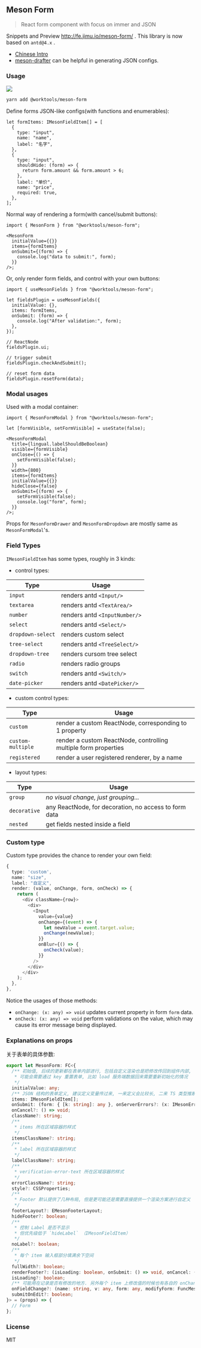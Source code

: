 ## Meson Form

> React form component with focus on immer and JSON

Snippets and Preview http://fe.jimu.io/meson-form/ . This library is now based on `antd@4.x` .

- [Chinese Intro](https://github.com/jimengio/meson-form/issues/159)
- [meson-drafter](http://tools.mvc-works.org/meson-drafter/) can be helpful in generating JSON configs.

### Usage

![](https://img.shields.io/npm/v/@worktools/meson-form.svg?style=flat-square)

```bash
yarn add @worktools/meson-form
```

Define forms JSON-like configs(with functions and enumerables):

```tsx
let formItems: IMesonFieldItem[] = [
  {
    type: "input",
    name: "name",
    label: "名字",
  },
  {
    type: "input",
    shouldHide: (form) => {
      return form.amount && form.amount > 6;
    },
    label: "单价",
    name: "price",
    required: true,
  },
];
```

Normal way of rendering a form(with cancel/submit buttons):

```tsx
import { MesonForm } from "@worktools/meson-form";

<MesonForm
  initialValue={{}}
  items={formItems}
  onSubmit={(form) => {
    console.log("data to submit:", form);
  }}
/>;
```

Or, only render form fields, and control with your own buttons:

```tsx
import { useMesonFields } from "@worktools/meson-form";

let fieldsPlugin = useMesonFields({
  initialValue: {},
  items: formItems,
  onSubmit: (form) => {
    console.log("After validation:", form);
  },
});

// ReactNode
fieldsPlugin.ui;

// trigger submit
fieldsPlugin.checkAndSubmit();

// reset form data
fieldsPlugin.resetForm(data);
```

### Modal usages

Used with a modal container:

```tsx
import { MesonFormModal } from "@worktools/meson-form";

let [formVisible, setFormVisible] = useState(false);

<MesonFormModal
  title={lingual.labelShouldBeBoolean}
  visible={formVisible}
  onClose={() => {
    setFormVisible(false);
  }}
  width={800}
  items={formItems}
  initialValue={{}}
  hideClose={false}
  onSubmit={(form) => {
    setFormVisible(false);
    console.log("form", form);
  }}
/>;
```

Props for `MesonFormDrawer` and `MesonFormDropdown` are mostly same as `MesonFormModal`'s.

### Field Types

`IMesonFieldItem` has some types, roughly in 3 kinds:

- control types:

| Type              | Usage                         |
| ----------------- | ----------------------------- |
| `input`           | renders antd `<Input/>`       |
| `textarea`        | renders antd `<TextArea/>`    |
| `number`          | renders antd `<InputNumber/>` |
| `select`          | renders antd `<Select/>`      |
| `dropdown-select` | renders custom select         |
| `tree-select`     | renders antd `<TreeSelect/>`  |
| `dropdown-tree`   | renders cursom tree select    |
| `radio`           | renders radio groups          |
| `switch`          | renders antd `<Switch/>`      |
| `date-picker`     | renders antd `<DatePicker/>`  |

- custom control types:

| Type              | Usage                                                           |
| ----------------- | --------------------------------------------------------------- |
| `custom`          | render a custom ReactNode, corresponding to 1 property          |
| `custom-multiple` | render a custom ReactNode, controlling multiple form properties |
| `registered`      | render a user registered renderer, by a name                    |

- layout types:

| Type         | Usage                                                 |
| ------------ | ----------------------------------------------------- |
| `group`      | _no visual change, just grouping..._                  |
| `decorative` | any ReactNode, for decoration, no access to form data |
| `nested`     | get fields nested inside a field                      |

### Custom type

Custom type provides the chance to render your own field:

```ts
{
  type: 'custom',
  name: "size",
  label: "自定义",
  render: (value, onChange, form, onCheck) => {
    return (
      <div className={row}>
        <div>
          <Input
            value={value}
            onChange={(event) => {
              let newValue = event.target.value;
              onChange(newValue);
            }}
            onBlur={() => {
              onCheck(value);
            }}
          />
        </div>
      </div>
    );
  },
},
```

Notice the usages of those methods:

- `onChange: (x: any) => void` updates current property in form `form` data.
- `onCheck: (x: any) => void` perform validations on the value, which may cause its error message being displayed.

### Explanations on props

关于表单的具体参数:

```ts
export let MesonForm: FC<{
  /** 初始值, 后续的更新都在表单内部进行, 包括自定义渲染也是把修改传回到组件内部,
   * 可能会需要通过 key 重置表单, 比如 load 服务端数据回来需要重新初始化的情况
   */
  initialValue: any;
  /** JSON 结构的表单定义, 建议定义变量传过来, 一来定义会比较长, 二来 TS 类型推断在变量加类型的情况才准确 */
  items: IMesonFieldItem[];
  onSubmit: (form: { [k: string]: any }, onServerErrors?: (x: IMesonErrors) => void, transferData?: any) => void;
  onCancel?: () => void;
  className?: string;
  /**
   * items 所在区域容器的样式
   */
  itemsClassName?: string;
  /**
   * label 所在区域容器的样式
   */
  labelClassName?: string;
  /**
   * verification-error-text 所在区域容器的样式
   */
  errorClassName?: string;
  style?: CSSProperties;
  /**
   * Footer 默认提供了几种布局, 但是更可能还是需要直接提供一个渲染方案进行自定义
   */
  footerLayout?: EMesonFooterLayout;
  hideFooter?: boolean;
  /**
   * 控制 Label 是否不显示
   * 但优先级低于 `hideLabel` （IMesonFieldItem）
   */
  noLabel?: boolean;
  /**
   * 每个 item 输入框部分填满余下空间
   */
  fullWidth?: boolean;
  renderFooter?: (isLoading: boolean, onSubmit: () => void, onCancel: () => void) => ReactNode;
  isLoading?: boolean;
  /** 可能用在记录是否有修改的地方. 另外每个 item 上修改值的时候也有各自的 onChange 钩子 */
  onFieldChange?: (name: string, v: any, form: any, modifyForm: FuncMesonModifyForm<any>) => void;
  submitOnEdit?: boolean;
}> = (props) => {
  // Form
};
```

### License

MIT
